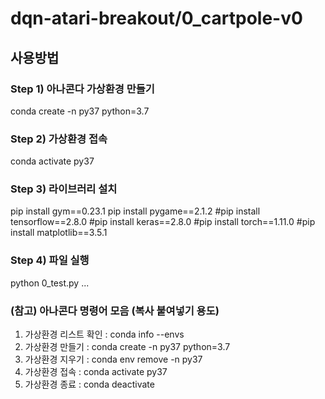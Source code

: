 # dqn-atari-breakout/0_cartpole-v0

## 사용방법

### Step 1) 아나콘다 가상환경 만들기

conda create -n py37 python=3.7

### Step 2) 가상환경 접속

conda activate py37

### Step 3) 라이브러리 설치

pip install gym==0.23.1
pip install pygame==2.1.2
#pip install tensorflow==2.8.0
#pip install keras==2.8.0
#pip install torch==1.11.0
#pip install matplotlib==3.5.1

### Step 4) 파일 실행

python 0_test.py
...

### (참고) 아나콘다 명령어 모음 (복사 붙여넣기 용도)

1. 가상환경 리스트 확인 : conda info --envs
2. 가상환경 만들기     : conda create -n py37 python=3.7
3. 가상환경 지우기     : conda env remove -n py37
4. 가상환경 접속      : conda activate py37
5. 가상환경 종료      : conda deactivate